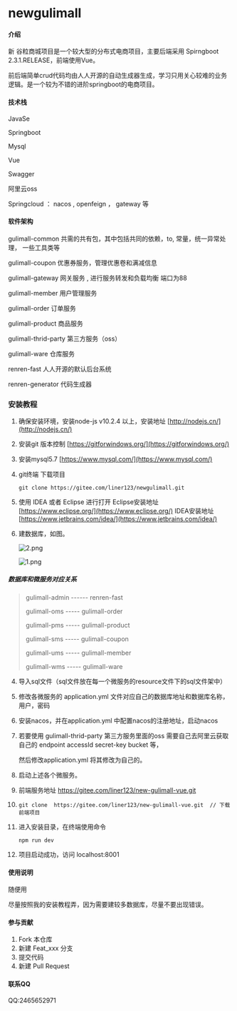 # newgulimall

#### 介绍
新 谷粒商城项目是一个较大型的分布式电商项目，主要后端采用 Spirngboot 2.3.1.RELEASE，前端使用Vue。

前后端简单crud代码均由人人开源的自动生成器生成，学习只用关心较难的业务逻辑。是一个较为不错的进阶springboot的电商项目。

#### 技术栈

JavaSe

Springboot 

Mysql

Vue

Swagger

阿里云oss

Springcloud ： nacos  , openfeign ， gateway 等

#### 软件架构
gulimall-common  共需的共有包，其中包括共同的依赖，to, 常量，统一异常处理， 一些工具类等

gulimall-coupon  优惠券服务，管理优惠卷和满减信息

gulimall-gateway 网关服务 , 进行服务转发和负载均衡 端口为88

gulimall-member 用户管理服务

gulimall-order 订单服务

gulimall-product 商品服务

gulimall-thrid-party 第三方服务（oss）

gulimall-ware 仓库服务

renren-fast 人人开源的默认后台系统

renren-generator 代码生成器

### 安装教程

1. 确保安装环境，安装node-js v10.2.4 以上，安装地址 [http://nodejs.cn/](http://nodejs.cn/)

2. 安装git 版本控制 [https://gitforwindows.org/](https://gitforwindows.org/)

3. 安装mysql5.7 [https://www.mysql.com/](https://www.mysql.com/)

4. git终端 下载项目

   ```shell
   git clone https://gitee.com/liner123/newgulimall.git
   ```

5. 使用 IDEA 或者 Eclipse 进行打开 Eclipse安装地址 [https://www.eclipse.org/](https://www.eclipse.org/) IDEA安装地址 [https://www.jetbrains.com/idea/](https://www.jetbrains.com/idea/) 

6. 建数据库，如图。 

      ![2.png](../newgulimall/renren-generator\picture\2.png)

      ![1.png](../newgulimall/renren-generator\picture\1.png)

      

##### 数据库和微服务对应关系

> gulimall-admin ------ renren-fast
>
> gulimall-oms ----- gulimall-order
>
> gulimall-pms ----- gulimall-product
>
> gulimall-sms ----- gulimall-coupon
>
> gulimall-ums ----- gulimall-member
>
> gulimall-wms ----- gulimall-ware
4. 导入sql文件（sql文件放在每一个微服务的resource文件下的sql文件架中）

5. 修改各微服务的 application.yml 文件对应自己的数据库地址和数据库名称，用户，密码

6. 安装nacos，并在application.yml 中配置nacos的注册地址，启动nacos

7. 若要使用 gulimall-thrid-party 第三方服务里面的oss 需要自己去阿里云获取自己的 endpoint accessId  secret-key bucket 等，

   然后修改application.yml 将其修改为自己的。

8. 启动上述各个微服务。

9. 前端服务地址 https://gitee.com/liner123/new-gulimall-vue.git

10.  ```shell
     git clone  https://gitee.com/liner123/new-gulimall-vue.git  // 下载前端项目
     ```

11. 进入安装目录，在终端使用命令

     ```shell
    npm run dev
     ```

12.  项目启动成功，访问 localhost:8001 

#### 使用说明

随便用

尽量按照我的安装教程弄，因为需要建较多数据库，尽量不要出现错误。

#### 参与贡献

1.  Fork 本仓库
2.  新建 Feat_xxx 分支
3.  提交代码
4.  新建 Pull Request

#### 联系QQ
QQ:2465652971